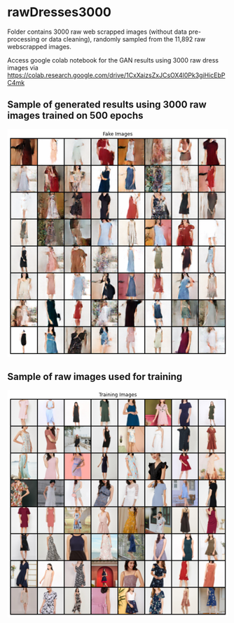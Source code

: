 # rawDresses3000
Folder contains 3000 raw web scrapped images (without data pre-processing or data cleaning), randomly sampled from the 11,892 raw webscrapped images. 
 
Access google colab notebook for the GAN results using 3000 raw dress images via https://colab.research.google.com/drive/1CxXaizsZxJCsOX4l0Pk3giHicEbPC4mk

## Sample of generated results using 3000 raw images trained on 500 epochs
![Generated image using 3000 raw webscrapped images](https://github.com/mingxiuuuuu/rawDresses3000/blob/master/generated%20images%20500%20epochs.png)

## Sample of raw images used for training
![Generated image using 3000 raw webscrapped images](https://github.com/mingxiuuuuu/rawDresses3000/blob/master/training%20images.png)

